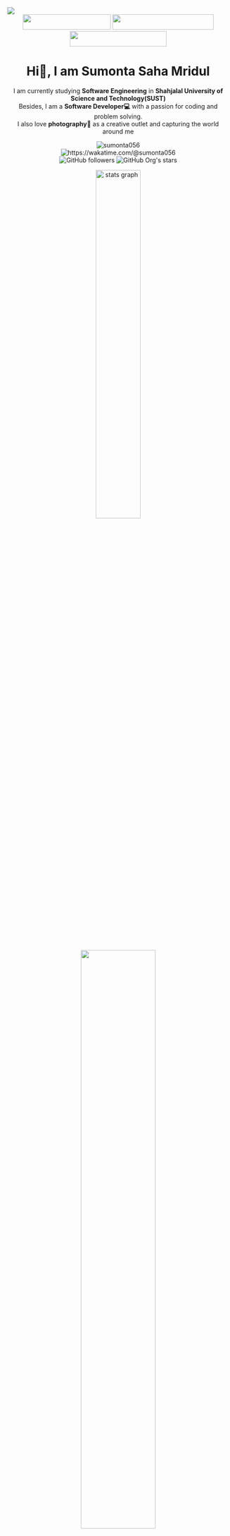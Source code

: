  <!-- Banner & Links -->

<img align='center' src= "images/header.png">
<div align="center">
<a href = "https://drive.google.com/file/d/1kLgjjzp-QV0_T0wh7G2JMoD9wPOvtpkG/view?usp=sharing" ><img src="https://img.shields.io/badge/My%20CV-%40Sumonta-blue" width="200" height="35"></a>
<a href = "https://medium.com/me/stories/public" ><img src="https://img.shields.io/badge/Medium-Read%20My%20Blogs-brightgreen" width="230" height="35"></a>
<a href = "https://sumonta-portfolio.vercel.app/" ><img src="https://img.shields.io/badge/Website-My%20Portfolio-red" width="220"height="35"></a>
</div>

 <!-- Banner & Links -->

 <!-- Heading and BIO -->

<h1 align="center">Hi👋, I am Sumonta Saha Mridul </h1>

<p align="center" width="150px"> 
 I am currently studying <b>Software Engineering</b> in <b>Shahjalal University of Science and Technology(SUST)</b> <br>Besides, I am a <b>Software Developer💻</b> with a passion for coding and problem solving.<br> I also love <b>photography📸</b> as a creative outlet and capturing the world around me
</p>

 <!-- Heading and BIO -->

 <!-- Profile Views - Waka Time Stats - Followers & Stars -->

<p align='center'>
<img src="https://komarev.com/ghpvc/?username=sumonta056&label=Profile%20views&color=0e75b6&style=flat" alt="sumonta056" /> <br>
<a herf = "https://wakatime.com/@sumonta056"> <img src="https://wakatime.com/badge/user/956d8c63-e07e-46bf-b197-9bbb31d68aa9.svg" alt="https://wakatime.com/@sumonta056" /> </a> 
<br>
<img alt="GitHub followers" src="https://img.shields.io/github/followers/sumonta056"> <img alt="GitHub Org's stars" src="https://img.shields.io/github/stars/sumonta056">
</p>

 <!-- Profile Views - Waka Time Stats - Followers & Stars -->

 <!-- Github Readme Stats -->
<p align='center'>
<img src="https://github-readme-stats.vercel.app/api?username=sumonta056&rank_icon=percentile&show=prs_merged,prs_merged_percentage&theme=moltack"  width="45%" alt="stats graph"  />
<!-- ![Sumonta stats](https://github-readme-stats.vercel.app/api?username=sumonta056\&rank_icon=percentile\&show=prs_merged,prs_merged_percentage\&theme=moltack) -->
</p>
 <!-- Github Readme Stats -->

 <!-- Waka Time in Depth Stats -->
<p align="center">
<a herf = "https://wakatime.com/@sumonta056">
<img src="https://github-readme-stats.vercel.app/api/wakatime?username=sumonta056&theme=moltack&hide_border=true&layout=compact&hide_title=true&langs_count=14&range=all_time"  width="58%" /></a>
</p>
  <!-- Waka Time in Depth Stats -->

  <!-- Github Profile Summary Cards -->
<p align="center">
<img width="40%" src="http://github-profile-summary-cards.vercel.app/api/cards/repos-per-language?username=sumonta056&theme=moltack"  />
 <img width="40%" src="http://github-profile-summary-cards.vercel.app/api/cards/most-commit-language?username=sumonta056&theme=moltack"  />
</p>

  <!-- Github Profile Summary Cards -->

 <!-- Achievement Corner -->
 <!--Hacktober Fest-->
<img src="https://user-images.githubusercontent.com/73097560/115834477-dbab4500-a447-11eb-908a-139a6edaec5c.gif">

<h2 align="center"><b>🏆Open Source Contribution : Hacktoberfest 2023 Participation Badges 🏆</b> </h2>

<div align="center"><b>🌱 Passed All Four Level of Hacktoberfest 2023 🌱</b> </div><br>

[![An image of @sumonta056's Holopin badges, which is a link to view their full Holopin profile](https://github.com/Sumonta056/sumonta056/assets/61287791/f97aaaa3-d63f-4ef9-9d63-7151a3a5e0af)](https://holopin.io/@sumonta056)

 <!--Hacktober Fest-->

 <!--Google Foobar -->
<hr>

<h2 align="center"><b>🏆Got Invitation From Google Foobar : Google Secret Hiring Challenge.🏆</b> </h2>

<div align="center"><b>🌱 Successfully Passed Level Two and Continuing... 🌱</b> </div><br>

![wb](https://github.com/Sumonta056/sumonta056/assets/61287791/9680d192-ec4f-46db-bd13-7f03a57005e3)

 <!--Google Foobar -->
 <img src="https://user-images.githubusercontent.com/73097560/115834477-dbab4500-a447-11eb-908a-139a6edaec5c.gif">
 <!-- Achievement Corner -->

 <!-- Banners 2nd Phase -->
<p align='center'>
<img src="https://user-images.githubusercontent.com/74038190/225813708-98b745f2-7d22-48cf-9150-083f1b00d6c9.gif" width="320px" height="200">
<img src="https://user-images.githubusercontent.com/74038190/212750155-3ceddfbd-19d3-40a3-87af-8d329c8323c4.gif" width="320px" height="200">
</p>
 <!-- Banners 2nd Phase -->

 <!-- Typewriting Introduction -->

## [![Typing SVG](https://readme-typing-svg.demolab.com?font=Fira+Code&weight=600&size=22&pause=1000&color=51C1F7&width=470&lines=I'm+a+Software+Engineer+Student;I+am+also+a+Software+Developer+;Love+to+take+Photos+and+write+blogs)](https://git.io/typing-svg)

 <!-- Typewriting Introduction -->

 <!-- Banners 3rd Phase : About Me -->
<p align = 'right'>
<img align='right' src="https://media.giphy.com/media/ZVik7pBtu9dNS/giphy.gif" width="35%">
</p>
 <!-- Banners 3rd Phase : About Me -->

 <!-- About Me -->
<p align='left'>
- 🔭 <b>Software Engineering Undergrad</b> in <b>SUST</b><br>
- 🌱 I’m currently exploring and learning in depth backend 😁<br>
- ✨ Also focusing on problem-solving and full stack development <br>
- 👯 Learning & Contributing to <b>Open Source Project</b> 😃<br>
- 🥅 <i><b>2024 Goals</b></i>: Get a good Intership / Job..❤️ <br>
- ⚡ Interests : Machine Learning and Artificial Intelligence! 😏<br>
</p>
 <!-- About Me -->

<!-- Skill Section -->

## <img src="https://media2.giphy.com/media/QssGEmpkyEOhBCb7e1/giphy.gif?cid=ecf05e47a0n3gi1bfqntqmob8g9aid1oyj2wr3ds3mg700bl&rid=giphy.gif" width ="27"><i> Skills: </i>

<!-- Banners 4th Phase : SpiderMan -->
<p align = 'right'>
<img align='right' src="https://media.tenor.com/fOD0TBLKQg8AAAAi/spider-man-no-way-home-marvel-studios.gif" width="35%">
</p>
<!-- Banners 4th Phase : SpiderMan -->

##### 🦖 Competitive Programming

- ![C](https://img.shields.io/badge/c-%2300599C.svg?style=for-the-badge&logo=c&logoColor=white)&nbsp;![C++](https://img.shields.io/badge/c++-%2300599C.svg?style=for-the-badge&logo=c%2B%2B&logoColor=white)&nbsp;![Visual Studio Code](https://img.shields.io/badge/Visual%20Studio%20Code-0078d7.svg?style=for-the-badge&logo=visual-studio-code&logoColor=white)

##### 😡 Android App Development

- ![Java](https://img.shields.io/badge/Java-ED8B00?style=for-the-badge&logo=openjdk&logoColor=white)&nbsp; ![Kotlin](https://img.shields.io/badge/kotlin-%237F52FF.svg?style=for-the-badge&logo=kotlin&logoColor=white)&nbsp;![Android Studio](https://img.shields.io/badge/Android%20Studio-3DDC84.svg?style=for-the-badge&logo=android-studio&logoColor=white)

##### 📚 Frontend Development & Frameworks

- ![HTML5](https://img.shields.io/badge/html5-%23E34F26.svg?style=for-the-badge&logo=html5&logoColor=white)&nbsp; ![React](https://img.shields.io/badge/React-20232A?style=for-the-badge&logo=react&logoColor=61DAFB)&nbsp; ![TailwindCSS](https://img.shields.io/badge/Tailwind_CSS-38B2AC?style=for-the-badge&logo=tailwind-css&logoColor=white)

##### ⛏️ Backend Development

- ![NodeJS](https://img.shields.io/badge/Node.js-43853D?style=for-the-badge&logo=node.js&logoColor=white)&nbsp; ![ExpressJS](https://img.shields.io/badge/Express.js-404D59?style=for-the-badge)&nbsp; ![JavaScript](https://img.shields.io/badge/JavaScript-F7DF1E?style=for-the-badge&logo=JavaScript&logoColor=white)

##### 🌸 CSS Design & Frameworks

- ![CSS3](https://img.shields.io/badge/css3-%231572B6.svg?style=for-the-badge&logo=css3&logoColor=white)&nbsp; ![Saass](https://img.shields.io/badge/Sass-CC6699?style=for-the-badge&logo=sass&logoColor=whitee)&nbsp;![Bootstrap](https://img.shields.io/badge/Bootstrap-563D7C?style=for-the-badge&logo=bootstrap&logoColor=white)&nbsp;

<!-- Banners 4th Phase : SpiderMan -->
<p align = 'right'>
<img align='right' src="https://media.tenor.com/fOD0TBLKQg8AAAAi/spider-man-no-way-home-marvel-studios.gif" width="35%">
</p>
<!-- Banners 4th Phase : SpiderMan -->

##### 🎉 Machine Learning

- ![Python](https://img.shields.io/badge/python-3670A0?style=for-the-badge&logo=python&logoColor=ffdd54)&nbsp;![TensorFlow](https://img.shields.io/badge/TensorFlow-%23FF6F00.svg?style=for-the-badge&logo=TensorFlow&logoColor=white) &nbsp; ![Pandas](https://img.shields.io/badge/pandas-%23150458.svg?style=for-the-badge&logo=pandas&logoColor=white)

##### 🚦 Version Control & Documentation Tools

- ![Git](https://img.shields.io/badge/git-%23F05033.svg?style=for-the-badge&logo=git&logoColor=white)&nbsp;![GitHub](https://img.shields.io/badge/github-%23121011.svg?style=for-the-badge&logo=github&logoColor=white)&nbsp; ![Markdown](https://img.shields.io/badge/markdown-%23000000.svg?style=for-the-badge&logo=markdown&logoColor=white)

##### 🔖 Database & Cloud Services

- ![Firebase](https://img.shields.io/badge/Firebase-039BE5?style=for-the-badge&logo=Firebase&logoColor=white)&nbsp; ![MySQL](https://img.shields.io/badge/MySQL-00000F?style=for-the-badge&logo=mysql&logoColor=white)&nbsp; ![MongoDB](https://img.shields.io/badge/MongoDB-4EA94B?style=for-the-badge&logo=mongodb&logoColor=white)&nbsp; ![Vercel](https://img.shields.io/badge/vercel-%23000000.svg?style=for-the-badge&logo=vercel&logoColor=white)

##### 🍧 Designing Tools & UI/UX Design

- ![Canva](https://img.shields.io/badge/Canva-%2300C4CC.svg?style=for-the-badge&logo=Canva&logoColor=white)&nbsp; ![Figma](https://img.shields.io/badge/figma-%23F24E1E.svg?style=for-the-badge&logo=figma&logoColor=white)&nbsp; ![Adobe Lightroom](https://img.shields.io/badge/Adobe%20Lightroom-31A8FF.svg?style=for-the-badge&logo=Adobe%20Lightroom&logoColor=white)

##### ⚙️ DevOps & Tools

- ![LINUX](https://img.shields.io/badge/Linux-FCC624?style=for-the-badge&logo=linux&logoColor=black)&nbsp; ![Swagger](https://img.shields.io/badge/-Swagger-%23Clojure?style=for-the-badge&logo=swagger&logoColor=white)&nbsp; ![Docker](https://img.shields.io/badge/docker-%230db7ed.svg?style=for-the-badge&logo=docker&logoColor=white)&nbsp; ![Postman](https://img.shields.io/badge/Postman-FF6C37?style=for-the-badge&logo=postman&logoColor=white)&nbsp;

<!-- Skill Section -->
<div align="center">

## <i>📞 Connect with me

<p align="center">
  <a href="mailto:sumontasaha80@gmail.com?subject=Want%20to%20contact%20you%20from%20github" target="_blank">
    <img src="https://raw.githubusercontent.com/maurodesouza/profile-readme-generator/master/src/assets/icons/social/gmail/default.svg" width="42" height="30" alt="gmail logo"  />
  </a>
  <a href="https://fb.com/sumonta.mridul" target="_blank">
    <img src="https://raw.githubusercontent.com/rahuldkjain/github-profile-readme-generator/master/src/images/icons/Social/facebook.svg" width="42" height="30" alt="facebook logo"  />
  </a>
  <a href="https://instagram.com/_sumonta_saha_" target="_blank">
    <img src="https://raw.githubusercontent.com/maurodesouza/profile-readme-generator/master/src/assets/icons/social/instagram/default.svg" width="42" height="30" alt="instagram logo"  />
  </a>
  <a href="https://www.linkedin.com/in/sumonta-saha-mridul-b35bb61a0/" target="_blank">
    <img src="https://raw.githubusercontent.com/maurodesouza/profile-readme-generator/master/src/assets/icons/social/linkedin/default.svg" width="42" height="30" alt="linkedin logo"  />
  </a>
  <a href="https://medium.com/@sumontasaha80" target="blank"><img src="https://raw.githubusercontent.com/rahuldkjain/github-profile-readme-generator/master/src/images/icons/Social/medium.svg" alt="@sumontasaha80" height="30" width="42" /></a>
  <a href="https://twitter.com/sumonta_saha" target="_blank">
    <img src="https://raw.githubusercontent.com/maurodesouza/profile-readme-generator/master/src/assets/icons/social/twitter/default.svg" width="42" height="30" alt="twitter logo"  />
  </a>
  <a href="https://www.youtube.com/channel/UC7AQeCEbjh6J7vX4FXn3O1g" target="_blank">
    <img src="https://raw.githubusercontent.com/maurodesouza/profile-readme-generator/master/src/assets/icons/social/youtube/default.svg" width="42" height="30" alt="youtube logo"  />
  </a>
  <a href="https://linktr.ee/sumontasaha?fbclid=IwAR1SsBAPd9NHFmr0SLw3B5SPZdlmElavozsaq52LG8DR8PfTfwnx57DEgUw" target="_blank">
    <img src="https://raw.githubusercontent.com/maurodesouza/profile-readme-generator/master/src/assets/icons/social/linktree/default.svg" width="42" height="30" alt="linktree logo"  />
  </a>
  <a href="https://stackoverflow.com/users/13511410/sumonta-saha-mridul" target="_blank">
    <img src="https://raw.githubusercontent.com/rahuldkjain/github-profile-readme-generator/master/src/images/icons/Social/stack-overflow.svg" width="42" height="30" alt="linktree logo"  />
  </a>
  <a href="https://codeforces.com/profile/mR.sCraPPy" target="_blank">
    <img src="https://raw.githubusercontent.com/rahuldkjain/github-profile-readme-generator/master/src/images/icons/Social/codeforces.svg" width="42" height="30" alt="linktree logo"  />
  </a>
  <a href="https://leetcode.com/Sumonta056/" target="_blank">
    <img src="https://raw.githubusercontent.com/rahuldkjain/github-profile-readme-generator/master/src/images/icons/Social/leet-code.svg" width="42" height="30" alt="linktree logo"  />
  </a>
  </p>
</div>
<!-- Skill Section -->

<!-- Passionate About -->
<div align="center">

## <i>🙋‍♂️ Passionate About </i>

<p align = 'center'>
    <b>💻Coding - ✈️Travelling - 📸Photography </b>
</p>
</div>
 <img src="https://user-images.githubusercontent.com/73097560/115834477-dbab4500-a447-11eb-908a-139a6edaec5c.gif">
<!-- Passionate About -->

<!-- Contribution Stack -->
<h1 align="center"><b><i><img src="https://media.giphy.com/media/iY8CRBdQXODJSCERIr/giphy.gif" width="35">Contribution Stack ✌️</i></b> </h1>

<!-- Contribution Statistics and Visuals -->
<p align="center">
<img align="left" src="https://media.tenor.com/l6hqyRVn4cwAAAAj/doctor-strange-in-the-multiverse-of-madness-doctor-strange.gif" width="120px" height="150px">
<img align="center" src="https://github-readme-streak-stats.herokuapp.com?user=sumonta056&theme=onedark&date_format=M%20j%5B%2C%20Y%5D&dates=737373&ring=DD8484&fire=E25822&stroke=00000000&currStreakNum=DD0D4F&currStreakLabel=A6A6A6&border=00000000&background=161B22" />
<img align="right" src="https://media.tenor.com/mmlF_mTw310AAAAj/doctor-strange-in-the-multiverse-of-madness-doctor-strange.gif"  width="130px" height="150px">
</p>
<!-- Contribution Statistics and Visuals -->

<!-- Activity Graph -->

![](https://github-readme-activity-graph.vercel.app/graph?username=sumonta056&theme=tokyo-day)

<!-- Activity Graph -->

<img src="https://user-images.githubusercontent.com/73097560/115834477-dbab4500-a447-11eb-908a-139a6edaec5c.gif">
<br>
<!-- Contribution Stack -->

<!-- Photography Section -->
<div align="center">
<h2> 📸 Check Out My Photography's <a href = "https://unsplash.com/@sumonta056" >@unplash</a></h2>
<img src="images/Photography/3.gif" width="90%" >
</div>
<!-- Instagram + Twitter FollowLinks -->
<p align='center'>
<a href="https://twitter.com/sumonta_saha" target="blank"><img src="https://i.postimg.cc/zG8t3bpb/button-1.png" width="35%" /></a> 
<a href="https://www.instagram.com/_sumonta_saha_/" target="blank"><img src="https://i.postimg.cc/Qd6Y0W2r/button.png" width="35%" /></a> 
</p>
<!-- Instagram + Twitter FollowLinks -->
<img src="https://user-images.githubusercontent.com/73097560/115834477-dbab4500-a447-11eb-908a-139a6edaec5c.gif">
<br>
<!-- Photography Section -->

<!-- Blog Section -->
<div align="center">
<h2>✍🏻 Read My Blogs on <a href = "https://medium.com/@sumontasaha80" >@medium</a></h2>
<a href="https://medium.com/@sumontasaha80" target="_blank">
    <img src="https://github.com/Sumonta056/sumonta056/assets/61287791/4ab58319-8f9a-4a81-b7bb-2b18e9969519" width="90%" alt="Blogs Loading"/></a>
</div>
<hr>
<!-- Blog Section -->

<!-- Footer -->
<p align='center'>
<img align='center' src= "https://media.tenor.com/ivIQbWI5qe8AAAAi/spider-man-no-way-home-marvel-studios.gif" width="400px"  > 
</p>
<!-- Footer -->

<!-- Projects and Repository -->

<div align='center'>

<h4 align="center"> 🏆 Best Projects </h4>

[![Customized Card](https://github-readme-stats.vercel.app/api/pin?username=Sumonta056&repo=Rent_IT-App&title_color=DD8484&icon_color=E25822&text_color=A6A6A6&theme=dark)](https://github.com/Sumonta056/Rent_IT-App) [![Customized Card](https://github-readme-stats.vercel.app/api/pin?username=Sumonta056&repo=SUST_Autorickshaw_Management_System&title_color=DD8484&icon_color=E25822&text_color=A6A6A6&theme=dark)](https://github.com/Sumonta056/SUST_Autorickshaw_Management_System)

<h4 align="center"> 🔖 1 Day Hackathon Projects </h4>

[![Customized Card](https://github-readme-stats.vercel.app/api/pin?username=Sumonta056&repo=AtomSense-DU_ITVerse_Hackathon&title_color=DD8484&icon_color=E25822&text_color=A6A6A6&theme=dark)](https://github.com/Sumonta056/AtomSense-DU_ITVerse_Hackathon) [![Customized Card](https://github-readme-stats.vercel.app/api/pin?username=Sumonta056&repo=Kiddo-LU-Hackathon&title_color=DD8484&icon_color=E25822&text_color=A6A6A6&theme=dark)](https://github.com/Sumonta056/Kiddo-LU-Hackathon)

<!-- [![Customized Card](https://github-readme-stats.vercel.app/api/pin?username=Sumonta056\&repo=Code-Samurai-2024-Hackathon\&title_color=DD8484\&icon_color=E25822\&text_color=A6A6A6\&theme=dark)](https://github.com/Sumonta056/Code-Samurai-2024-Hackathon) -->

<h4 align="center"> 📸 Personal Projects Projects</h4>

[![Customized Card](https://github-readme-stats.vercel.app/api/pin?username=Sumonta056&repo=Mri-Shot&title_color=DD8484&icon_color=E25822&text_color=A6A6A6&theme=dark)](https://github.com/Sumonta056/Mri-Shot) [![Customized Card](https://github-readme-stats.vercel.app/api/pin?username=Sumonta056&repo=ReactJS-Simplify-Template&title_color=DD8484&icon_color=E25822&text_color=A6A6A6&theme=dark)](https://github.com/Sumonta056/ReactJS-Simplify-Template)

<h4 align="center"> 🤖 AI & GPT Based Project</h4>

[![Customized Card](https://github-readme-stats.vercel.app/api/pin?username=Sumonta056&repo=GPT-Vai&title_color=DD8484&icon_color=E25822&text_color=A6A6A6&theme=dark)](https://github.com/Sumonta056/GPT-Vai) [![Customized Card](https://github-readme-stats.vercel.app/api/pin?username=Sumonta056&repo=DALL-E-Vision&title_color=DD8484&icon_color=E25822&text_color=A6A6A6&theme=dark)](https://github.com/Sumonta056/DALL-E-Vision)

<h4 align="center"> 🎮 Game Projects </h4>

[![Customized Card](https://github-readme-stats.vercel.app/api/pin?username=Sumonta056&repo=Survive-IT&title_color=DD8484&icon_color=E25822&text_color=A6A6A6&theme=dark)](https://github.com/Sumonta056/Survive-IT) [![Customized Card](https://github-readme-stats.vercel.app/api/pin?username=Sumonta056&repo=Survival-of-Warrior&title_color=DD8484&icon_color=E25822&text_color=A6A6A6&theme=dark)](https://github.com/Sumonta056/Survival-of-Warrior)



<h4 align="center"> ✨ Most Stars Projects</h4>

[![Customized Card](https://github-readme-stats.vercel.app/api/pin?username=Sumonta056&repo=GitHub-Tutorial&title_color=DD8484&icon_color=E25822&text_color=A6A6A6&theme=dark)](https://github.com/Sumonta056/GitHub-Tutorial)  [![Customized Card](https://github-readme-stats.vercel.app/api/pin?username=Sumonta056&repo=SWE-3-2-Semester-Resources&title_color=DD8484&icon_color=E25822&text_color=A6A6A6&theme=dark)](https://github.com/Sumonta056/SWE-3-2-Semester-Resources)

</div>

<!-- Projects and Repository -->

<!--START_SECTION:waka-->

```rust
From: 24 December 2021 - To: 22 March 2024

Total Time: 731 hrs 23 mins

JavaScript        177 hrs 27 mins ⣿⣿⣿⣿⣿⣀⣀⣀⣀⣀⣀⣀⣀⣀⣀⣀⣀⣀⣀⣀⣀⣀⣀⣀⣀   19.97 %
Other             157 hrs 8 mins  ⣿⣿⣿⣿⣦⣀⣀⣀⣀⣀⣀⣀⣀⣀⣀⣀⣀⣀⣀⣀⣀⣀⣀⣀⣀   17.69 %
C++               106 hrs 33 mins ⣿⣿⣿⣀⣀⣀⣀⣀⣀⣀⣀⣀⣀⣀⣀⣀⣀⣀⣀⣀⣀⣀⣀⣀⣀   11.99 %
Markdown          103 hrs 14 mins ⣿⣿⣷⣀⣀⣀⣀⣀⣀⣀⣀⣀⣀⣀⣀⣀⣀⣀⣀⣀⣀⣀⣀⣀⣀   11.62 %
Java              101 hrs 1 min   ⣿⣿⣷⣀⣀⣀⣀⣀⣀⣀⣀⣀⣀⣀⣀⣀⣀⣀⣀⣀⣀⣀⣀⣀⣀   11.37 %
CSS               82 hrs 27 mins  ⣿⣿⣤⣀⣀⣀⣀⣀⣀⣀⣀⣀⣀⣀⣀⣀⣀⣀⣀⣀⣀⣀⣀⣀⣀   09.28 %
HTML              59 hrs 2 mins   ⣿⣶⣀⣀⣀⣀⣀⣀⣀⣀⣀⣀⣀⣀⣀⣀⣀⣀⣀⣀⣀⣀⣀⣀⣀   06.64 %
XML               42 hrs 44 mins  ⣿⣄⣀⣀⣀⣀⣀⣀⣀⣀⣀⣀⣀⣀⣀⣀⣀⣀⣀⣀⣀⣀⣀⣀⣀   04.81 %
Python            13 hrs 2 mins   ⣤⣀⣀⣀⣀⣀⣀⣀⣀⣀⣀⣀⣀⣀⣀⣀⣀⣀⣀⣀⣀⣀⣀⣀⣀   01.47 %
EJS               9 hrs 5 mins    ⣤⣀⣀⣀⣀⣀⣀⣀⣀⣀⣀⣀⣀⣀⣀⣀⣀⣀⣀⣀⣀⣀⣀⣀⣀   01.02 %
JSON              8 hrs 51 mins   ⣤⣀⣀⣀⣀⣀⣀⣀⣀⣀⣀⣀⣀⣀⣀⣀⣀⣀⣀⣀⣀⣀⣀⣀⣀   01.00 %
PHP               7 hrs 56 mins   ⣄⣀⣀⣀⣀⣀⣀⣀⣀⣀⣀⣀⣀⣀⣀⣀⣀⣀⣀⣀⣀⣀⣀⣀⣀   00.89 %
```

<!--END_SECTION:waka-->

<!-- [![Customized Card](https://github-readme-stats.vercel.app/api/pin?username=Sumonta056&repo=SWE-3-2-Semester-Resources&title_color=DD8484&icon_color=E25822&text_color=A6A6A6&theme=monokai)](https://your-desired-link.com) -->

